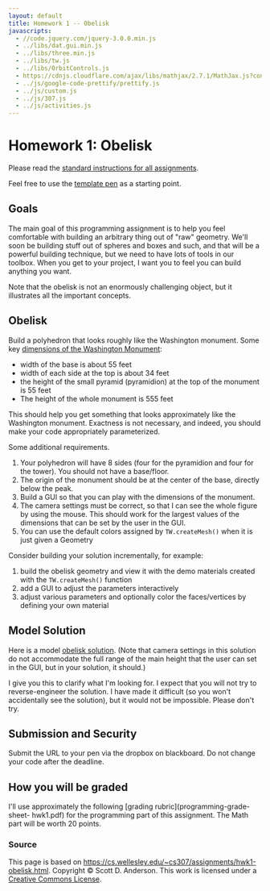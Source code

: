 ```yaml
---
layout: default
title: Homework 1 -- Obelisk
javascripts:
  - //code.jquery.com/jquery-3.0.0.min.js
  - ../libs/dat.gui.min.js
  - ../libs/three.min.js
  - ../libs/tw.js
  - ../libs/OrbitControls.js
  - https://cdnjs.cloudflare.com/ajax/libs/mathjax/2.7.1/MathJax.js?config=TeX-AMS-MML_HTMLorMML
  - ../js/google-code-prettify/prettify.js
  - ../js/custom.js
  - ../js/307.js
  - ../js/activities.js
---
```

# Homework 1: Obelisk

Please read the [standard instructions for all assignments](common.html).

Feel free to use the [template pen](https://codepen.io/asterix77/pen/PoqoLwq?editors=1010) as
a starting point.

## Goals

The main goal of this programming assignment is to help you feel comfortable
with building an arbitrary thing out of "raw" geometry. We'll soon be building
stuff out of spheres and boxes and such, and that will be a powerful building
technique, but we need to have lots of tools in our toolbox. When you get to
your project, I want you to feel you can build anything you want.

Note that the obelisk is not an enormously challenging object, but it
illustrates all the important concepts.

## Obelisk

Build a polyhedron that looks roughly like the Washington monument. Some key
[dimensions of the Washington
Monument](https://answers.yahoo.com/question/index?qid=20090517064236AA8rnFs):

  * width of the base is about 55 feet 
  * width of each side at the top is about 34 feet 
  * the height of the small pyramid (pyramidion) at the top of the monument is 55 feet 
  * The height of the whole monument is 555 feet 

This should help you get something that looks approximately like the
Washington monument. Exactness is not necessary, and indeed, you should make
your code appropriately parameterized.

Some additional requirements.

  1. Your polyhedron will have 8 sides (four for the pyramidion and four for the tower). You should not have a base/floor.
  2. The origin of the monument should be at the center of the base, directly below the peak. 
  3. Build a GUI so that you can play with the dimensions of the monument. 
  4. The camera settings must be correct, so that I can see the whole figure by using the mouse. This should work for the largest values of the dimensions that can be set by the user in the GUI. 
  5. You can use the default colors assigned by `TW.createMesh()` when it is just given a Geometry

Consider building your solution incrementally, for example:

  1. build the obelisk geometry and view it with the demo materials created with the `TW.createMesh()` function 
  2. add a GUI to adjust the parameters interactively 
  3. adjust various parameters and optionally color the faces/vertices by defining your own material

## Model Solution

Here is a model [obelisk solution](hw1-solution.html). (Note that camera settings in this solution do not accommodate the full
range of the main height that the user can set in the GUI, but in your
solution, it should.)

I give you this to clarify what I'm looking for. I expect that you will not
try to reverse-engineer the solution. I have made it difficult (so you won't
accidentally see the solution), but it would not be impossible. Please don't
try.

## Submission and Security

Submit the URL to your pen via the dropbox on blackboard. Do not change your code after the deadline.

## How you will be graded

I'll use approximately the following [grading rubric](programming-grade-sheet-
hwk1.pdf) for the programming part of this assignment. The Math part will be
worth 20 points.



### Source

This page is based on <https://cs.wellesley.edu/~cs307/assignments/hwk1-obelisk.html>. Copyright &copy; Scott D. Anderson. This work is licensed under a [Creative Commons License](http://creativecommons.org/licenses/by-nc-sa/1.0/). 


<script>
window.addEventListener('load', function () {
  addScriptElements();
  addExecuteButtons();    // has to be done before pretty-printing
  handle_code_jsfunction(); // also before pretty-printing
  handle_codefrom();
  handle_codeurl();
  // ready for pretty-printing
  checkPreElements();
  trimPreElements();
  addPrettyPrintClass();
  addPreExamples();
  prettyPrint();
  hideFromStudent();
  // do we still want this?
  // sh_highlightDocument();
});
</script>
